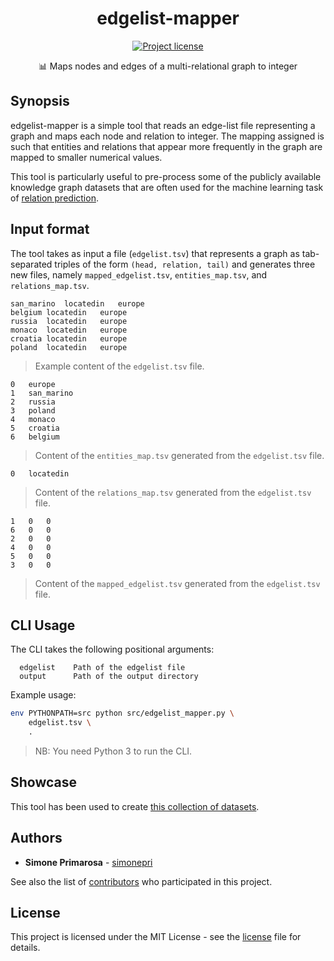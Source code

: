 <h1 align="center">
  <b>edgelist-mapper</b>
</h1>
<p align="center">
  <!-- License -->
  <a href="https://github.com/simonepri/edgelist-mapper/tree/master/license">
    <img src="https://img.shields.io/github/license/simonepri/edgelist-mapper.svg" alt="Project license" />
  </a>
</p>
<p align="center">
  📊 Maps nodes and edges of a multi-relational graph to integer
</p>


## Synopsis

edgelist-mapper is a simple tool that reads an edge-list file representing a graph and maps each node and relation to integer.
The mapping assigned is such that entities and relations that appear more frequently in the graph are mapped to smaller numerical values.

This tool is particularly useful to pre-process some of the publicly available knowledge graph datasets that are often used for the machine learning task of [relation prediction][repo:NLP-progress->relation_prediction.md].


## Input format

The tool takes as input a file (`edgelist.tsv`) that represents a graph as tab-separated triples of the form `(head, relation, tail)` and generates three new files, namely `mapped_edgelist.tsv`, `entities_map.tsv`, and `relations_map.tsv`.

```
san_marino	locatedin	europe
belgium	locatedin	europe
russia	locatedin	europe
monaco	locatedin	europe
croatia	locatedin	europe
poland	locatedin	europe
```
> Example content of the `edgelist.tsv` file.

```
0	europe
1	san_marino
2	russia
3	poland
4	monaco
5	croatia
6	belgium
```
> Content of the `entities_map.tsv` generated from the `edgelist.tsv` file.

```
0	locatedin
```
> Content of the `relations_map.tsv` generated from the `edgelist.tsv` file.

```
1	0	0
6	0	0
2	0	0
4	0	0
5	0	0
3	0	0
```
> Content of the `mapped_edgelist.tsv` generated from the `edgelist.tsv` file.


## CLI Usage

The CLI takes the following positional arguments:
```
  edgelist    Path of the edgelist file
  output      Path of the output directory
```

Example usage:
```bash
env PYTHONPATH=src python src/edgelist_mapper.py \
    edgelist.tsv \
    .
```
> NB: You need Python 3 to run the CLI.


## Showcase

This tool has been used to create [this collection of datasets][repo:datasets-knowledge-embedding].


## Authors

- **Simone Primarosa** - [simonepri][github:simonepri]

See also the list of [contributors][contributors] who participated in this project.


## License

This project is licensed under the MIT License - see the [license][license] file for details.



<!-- Links -->

[license]: https://github.com/simonepri/edgelist-mapper/tree/master/license
[contributors]: https://github.com/simonepri/edgelist-mapper/contributors

[github:simonepri]: https://github.com/simonepri

[repo:NLP-progress->relation_prediction.md]:https://github.com/sebastianruder/NLP-progress/blob/master/english/relation_prediction.md
[repo:datasets-knowledge-embedding]: https://github.com/simonepri/datasets-knowledge-embedding
